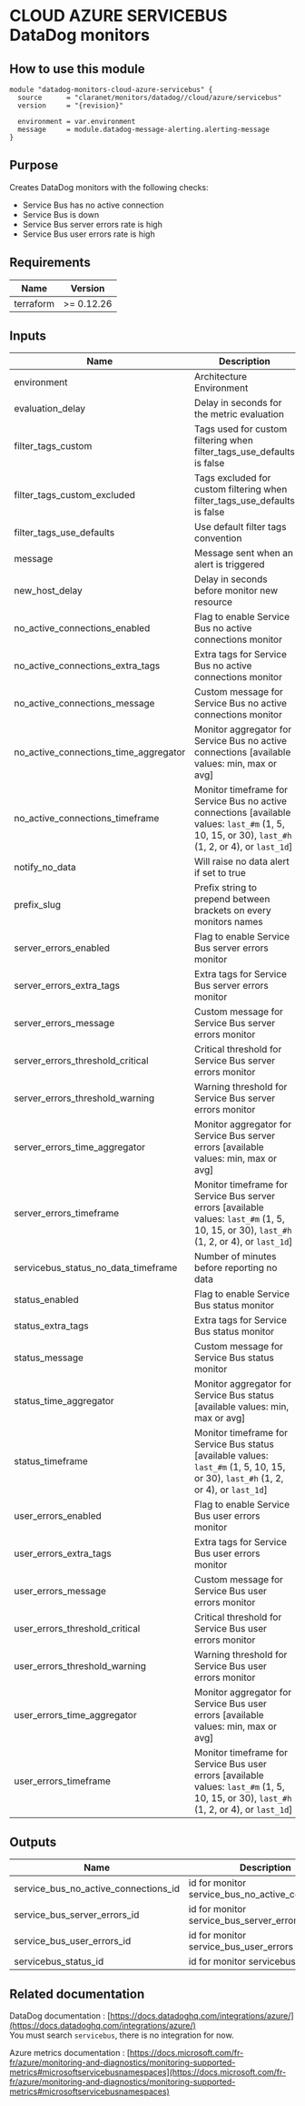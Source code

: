 # CLOUD AZURE SERVICEBUS DataDog monitors

## How to use this module

```hcl
module "datadog-monitors-cloud-azure-servicebus" {
  source      = "claranet/monitors/datadog//cloud/azure/servicebus"
  version     = "{revision}"

  environment = var.environment
  message     = module.datadog-message-alerting.alerting-message
}

```

## Purpose

Creates DataDog monitors with the following checks:

- Service Bus has no active connection
- Service Bus is down
- Service Bus server errors rate is high
- Service Bus user errors rate is high

## Requirements

| Name | Version |
|------|---------|
| terraform | >= 0.12.26 |

## Inputs

| Name | Description | Type | Default | Required |
|------|-------------|------|---------|:--------:|
| environment | Architecture Environment | `string` | n/a | yes |
| evaluation\_delay | Delay in seconds for the metric evaluation | `number` | `900` | no |
| filter\_tags\_custom | Tags used for custom filtering when filter\_tags\_use\_defaults is false | `string` | `"*"` | no |
| filter\_tags\_custom\_excluded | Tags excluded for custom filtering when filter\_tags\_use\_defaults is false | `string` | `""` | no |
| filter\_tags\_use\_defaults | Use default filter tags convention | `string` | `"true"` | no |
| message | Message sent when an alert is triggered | `any` | n/a | yes |
| new\_host\_delay | Delay in seconds before monitor new resource | `number` | `300` | no |
| no\_active\_connections\_enabled | Flag to enable Service Bus no active connections monitor | `string` | `"true"` | no |
| no\_active\_connections\_extra\_tags | Extra tags for Service Bus no active connections monitor | `list(string)` | `[]` | no |
| no\_active\_connections\_message | Custom message for Service Bus no active connections monitor | `string` | `""` | no |
| no\_active\_connections\_time\_aggregator | Monitor aggregator for Service Bus no active connections [available values: min, max or avg] | `string` | `"max"` | no |
| no\_active\_connections\_timeframe | Monitor timeframe for Service Bus no active connections [available values: `last_#m` (1, 5, 10, 15, or 30), `last_#h` (1, 2, or 4), or `last_1d`] | `string` | `"last_5m"` | no |
| notify\_no\_data | Will raise no data alert if set to true | `bool` | `true` | no |
| prefix\_slug | Prefix string to prepend between brackets on every monitors names | `string` | `""` | no |
| server\_errors\_enabled | Flag to enable Service Bus server errors monitor | `string` | `"true"` | no |
| server\_errors\_extra\_tags | Extra tags for Service Bus server errors monitor | `list(string)` | `[]` | no |
| server\_errors\_message | Custom message for Service Bus server errors monitor | `string` | `""` | no |
| server\_errors\_threshold\_critical | Critical threshold for Service Bus server errors monitor | `number` | `90` | no |
| server\_errors\_threshold\_warning | Warning threshold for Service Bus server errors monitor | `number` | `50` | no |
| server\_errors\_time\_aggregator | Monitor aggregator for Service Bus server errors [available values: min, max or avg] | `string` | `"min"` | no |
| server\_errors\_timeframe | Monitor timeframe for Service Bus server errors [available values: `last_#m` (1, 5, 10, 15, or 30), `last_#h` (1, 2, or 4), or `last_1d`] | `string` | `"last_5m"` | no |
| servicebus\_status\_no\_data\_timeframe | Number of minutes before reporting no data | `string` | `10` | no |
| status\_enabled | Flag to enable Service Bus status monitor | `string` | `"true"` | no |
| status\_extra\_tags | Extra tags for Service Bus status monitor | `list(string)` | `[]` | no |
| status\_message | Custom message for Service Bus status monitor | `string` | `""` | no |
| status\_time\_aggregator | Monitor aggregator for Service Bus status [available values: min, max or avg] | `string` | `"max"` | no |
| status\_timeframe | Monitor timeframe for Service Bus status [available values: `last_#m` (1, 5, 10, 15, or 30), `last_#h` (1, 2, or 4), or `last_1d`] | `string` | `"last_5m"` | no |
| user\_errors\_enabled | Flag to enable Service Bus user errors monitor | `string` | `"true"` | no |
| user\_errors\_extra\_tags | Extra tags for Service Bus user errors monitor | `list(string)` | `[]` | no |
| user\_errors\_message | Custom message for Service Bus user errors monitor | `string` | `""` | no |
| user\_errors\_threshold\_critical | Critical threshold for Service Bus user errors monitor | `number` | `90` | no |
| user\_errors\_threshold\_warning | Warning threshold for Service Bus user errors monitor | `number` | `50` | no |
| user\_errors\_time\_aggregator | Monitor aggregator for Service Bus user errors [available values: min, max or avg] | `string` | `"min"` | no |
| user\_errors\_timeframe | Monitor timeframe for Service Bus user errors [available values: `last_#m` (1, 5, 10, 15, or 30), `last_#h` (1, 2, or 4), or `last_1d`] | `string` | `"last_5m"` | no |

## Outputs

| Name | Description |
|------|-------------|
| service\_bus\_no\_active\_connections\_id | id for monitor service\_bus\_no\_active\_connections |
| service\_bus\_server\_errors\_id | id for monitor service\_bus\_server\_errors |
| service\_bus\_user\_errors\_id | id for monitor service\_bus\_user\_errors |
| servicebus\_status\_id | id for monitor servicebus\_status |

## Related documentation

DataDog documentation : [https://docs.datadoghq.com/integrations/azure/](https://docs.datadoghq.com/integrations/azure/)  
You must search `servicebus`, there is no integration for now.

Azure metrics documentation : [https://docs.microsoft.com/fr-fr/azure/monitoring-and-diagnostics/monitoring-supported-metrics#microsoftservicebusnamespaces](https://docs.microsoft.com/fr-fr/azure/monitoring-and-diagnostics/monitoring-supported-metrics#microsoftservicebusnamespaces)
